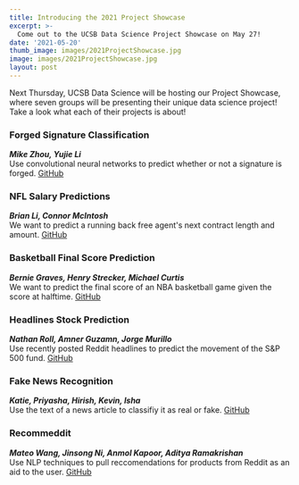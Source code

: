 ```yaml
---
title: Introducing the 2021 Project Showcase
excerpt: >-
  Come out to the UCSB Data Science Project Showcase on May 27!
date: '2021-05-20'
thumb_image: images/2021ProjectShowcase.jpg
image: images/2021ProjectShowcase.jpg
layout: post
---
```

Next Thursday, UCSB Data Science will be hosting our Project Showcase, where seven groups will be presenting their unique data science project! Take a look what each of their projects is about!


### Forged Signature Classification

***Mike Zhou, Yujie Li*** <br/>
Use convolutional neural networks to predict whether or not a signature is forged.
[GitHub](https://docs.google.com/presentation/d/1z-lqs35sP5Vhje4K8NexUtHnf0AXdiWvRSmjFOf-LoY/edit?usp=sharing )

### NFL Salary Predictions

***Brian Li, Connor McIntosh*** <br/>
We want to predict a running back free agent's next contract length and amount.
[GitHub](https://docs.google.com/presentation/d/1EiNzQ1PJZZuu_61S-C2JVvOGn2NnKCE1rLfX5G_5XbU/edit?usp=sharing )

### Basketball Final Score Prediction

***Bernie Graves, Henry Strecker, Michael Curtis*** <br/>
We want to predict the final score of an NBA basketball game given the score at halftime.
[GitHub](https://docs.google.com/presentation/d/1B71edTnGvsVKwPag1mMemaomM6XCtRpJaqPr305HNBc/edit?usp=sharing )

### Headlines Stock Prediction

***Nathan Roll, Amner Guzamn, Jorge Murillo*** <br/>
 Use recently posted Reddit headlines to predict the movement of the S&P 500 fund.
[GitHub](https://docs.google.com/presentation/d/1rbcRYejonZSa5Dso265mhf5-xhB4oykzbzyI-s6bLxI/edit?usp=sharing )

### Fake News Recognition

***Katie, Priyasha, Hirish, Kevin, Isha*** <br/>
Use the text of a news article to classifiy it as real or fake.
[GitHub](https://docs.google.com/presentation/d/1IpU-6k4lZER2SAOpoHsiTzkuL49yww-b2y8w6LvaGt4/edit?usp=sharing )

### Recommeddit

***Mateo Wang, Jinsong Ni, Anmol Kapoor, Aditya Ramakrishan*** <br/>
Use NLP techniques to pull reccomendations for products from Reddit as an aid to the user.
[GitHub](https://docs.google.com/presentation/d/1r7gSxrDE4O4K4hVU-yP-y4-wfWT8hqI7_aDyzmtRk8s/edit?usp=sharing)
